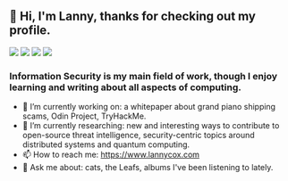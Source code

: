 ## 👋 Hi, I'm Lanny, thanks for checking out my profile. 
<a href="https://ca.linkedin.com/in/lanny-cox-53580224"><img src="https://img.shields.io/badge/-LinkedIn-0072b1?&style=for-the-badge&logo=linkedin&logoColor=white"></a>
<a href="https://twitter.com/lannycoxdotcom"><img src="https://img.shields.io/badge/Twitter-1DA1F2?style=for-the-badge&logo=twitter&logoColor=white"></a>
<a href="https://www.youtube.com/channel/UCj3JR4W1VKHdLzZfog3xauA"><img src="https://img.shields.io/badge/YouTube-FF0000?style=for-the-badge&logo=youtube&logoColor=white"></a>
<a href="https://www.lannycox.com"><img src="https://img.shields.io/badge/website-000000?style=for-the-badge&logo=About.me&logoColor=white"></a>


###  Information Security is my main field of work, though I enjoy learning and writing about all aspects of computing.

- 🔭 I’m currently working on: a whitepaper about grand piano shipping scams, Odin Project, TryHackMe.
- 🤔 I’m currently researching: new and interesting ways to contribute to open-source threat intelligence, security-centric topics around distributed systems and quantum computing.
- 📫 How to reach me: https://www.lannycox.com
- 💬 Ask me about: cats, the Leafs, albums I've been listening to lately.
